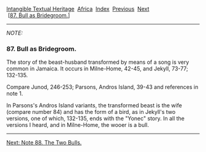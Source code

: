 [Intangible Textual Heritage](../../index)  [Africa](../index) 
[Index](index)  [Previous](jas086n)  [Next](jas088n)   
 \[[87. Bull as Bridegroom.](jas087)\]

------------------------------------------------------------------------

*NOTE:* 

### 87. Bull as Bridegroom.

The story of the beast-husband transformed by means of a song is very
common in Jamaica. It occurs in Milne-Home, 42-45, and Jekyll, 73-77;
132-135.

Compare Junod, 246-253; Parsons, Andros Island, 39-43 and references in
note 1.

In Parsons's Andros Island variants, the transformed beast is the wife
(compare number 84) and has the form of a bird, as in Jekyll's two
versions, one of which, 132-135, ends with the "Yonec" story. In all the
versions I heard, and in Milne-Home, the wooer is a bull.

------------------------------------------------------------------------

[Next: Note 88. The Two Bulls.](jas088n)
